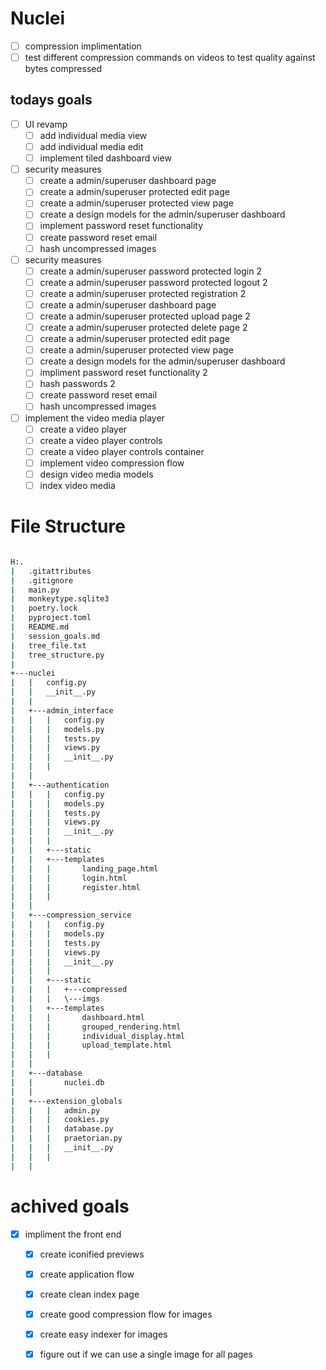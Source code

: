 # Nuclei
- [ ] compression implimentation
- [ ] test different compression commands on videos to test quality against bytes compressed

## todays goals

- [ ] UI revamp
  - [ ] add individual media view
  - [ ] add individual media edit
  - [ ] implement tiled dashboard view

- [ ] security measures
  - [ ] create a admin/superuser dashboard page
  - [ ] create a admin/superuser protected edit page
  - [ ] create a admin/superuser protected view page
  - [ ] create a design models for the admin/superuser dashboard
  - [ ] implement password reset functionality
  - [ ] create password reset email
  - [ ] hash uncompressed images
  
- [ ] security measures
  - [ ] create a admin/superuser password protected login 2
  - [ ] create a admin/superuser password protected logout 2
  - [ ] create a admin/superuser protected registration 2
  - [ ] create a admin/superuser dashboard page
  - [ ] create a admin/superuser protected upload page 2
  - [ ] create a admin/superuser protected delete page 2
  - [ ] create a admin/superuser protected edit page
  - [ ] create a admin/superuser protected view page
  - [ ] create a design models for the admin/superuser dashboard
  - [ ] impliment password reset functionality 2
  - [ ] hash passwords 2
  - [ ] create password reset email
  - [ ] hash uncompressed images

- [ ] implement the video media player
  - [ ] create a video player
  - [ ] create a video player controls
  - [ ] create a video player controls container
  - [ ] implement video compression flow
  - [ ] design video media models
  - [ ] index video media

# File Structure
```bat

H:.
|   .gitattributes
|   .gitignore
|   main.py
|   monkeytype.sqlite3
|   poetry.lock
|   pyproject.toml
|   README.md
|   session_goals.md
|   tree_file.txt
|   tree_structure.py
|   
+---nuclei
|   |   config.py
|   |   __init__.py
|   |   
|   +---admin_interface
|   |   |   config.py
|   |   |   models.py
|   |   |   tests.py
|   |   |   views.py
|   |   |   __init__.py
|   |   |   
|   |           
|   +---authentication
|   |   |   config.py
|   |   |   models.py
|   |   |   tests.py
|   |   |   views.py
|   |   |   __init__.py
|   |   |   
|   |   +---static
|   |   +---templates
|   |   |       landing_page.html
|   |   |       login.html
|   |   |       register.html
|   |   |       
|   |           
|   +---compression_service
|   |   |   config.py
|   |   |   models.py
|   |   |   tests.py
|   |   |   views.py
|   |   |   __init__.py
|   |   |   
|   |   +---static
|   |   |   +---compressed
|   |   |   \---imgs
|   |   +---templates
|   |   |       dashboard.html
|   |   |       grouped_rendering.html
|   |   |       individual_display.html
|   |   |       upload_template.html
|   |   |       
|   |           
|   +---database
|   |       nuclei.db
|   |       
|   +---extension_globals
|   |   |   admin.py
|   |   |   cookies.py
|   |   |   database.py
|   |   |   praetorian.py
|   |   |   __init__.py
|   |   |   
|   |           

```


# achived goals

- [x] impliment the front end
  - [x] create iconified previews
  - [x] create application flow
  - [x] create clean index page
  - [x] create good compression flow for images
  - [x] create easy indexer for images
  - [x] figure out if we can use a single image for all pages

